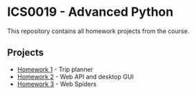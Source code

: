 # ICS0019 - Advanced Python

This repository contains all homework projects from the course.

## Projects
- [Homework 1](homework-01/) - Trip planner
- [Homework 2](homework-02/) - Web API and desktop GUI
- [Homework 3](homework-03/) - Web Spiders
